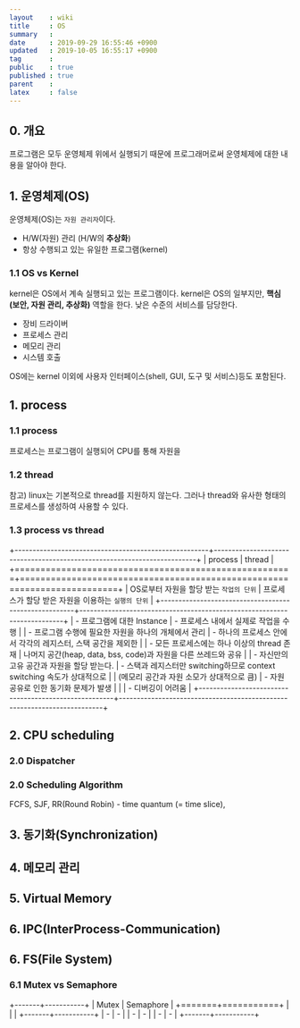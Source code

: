 ```yaml
---
layout    : wiki
title     : OS
summary   : 
date      : 2019-09-29 16:55:46 +0900
updated   : 2019-10-05 16:55:17 +0900
tag       : 
public    : true
published : true
parent    : 
latex     : false
---
```


## 0. 개요
프로그램은 모두 운영체제 위에서 실행되기 때문에 프로그래머로써 운영체제에 대한 내용을 알아야 한다.


## 1. 운영체제(OS)
운영체제(OS)는 `자원 관리자`이다.
* H/W(자원) 관리 (H/W의 __추상화__)
* 항상 수행되고 있는 유일한 프로그램(kernel)
 
 
### 1.1 OS vs Kernel

kernel은 OS에서 계속 실행되고 있는 프로그램이다.
kernel은 OS의 일부지만, __핵심(보안, 자원 관리, 추상화)__ 역할을 한다. 낮은 수준의 서비스를 담당한다.
* 장비 드라이버
* 프로세스 관리
* 메모리 관리
* 시스템 호출

OS에는 kernel 이외에 사용자 인터페이스(shell, GUI, 도구 및 서비스)등도 포함된다.

## 1. process
### 1.1 process
프로세스는 프로그램이 실행되어 CPU를 통해 자원을  

### 1.2 thread

참고)
linux는 기본적으로 thread를 지원하지 않는다. 그러나 thread와 유사한 형태의 프로세스를 생성하여 사용할 수 있다.

### 1.3 process vs thread
+------------------------------------------------------+-------------------------------------------------------------------------+
| process                                              | thread                                                                  |
+======================================================+=========================================================================+
| OS로부터 자원을 할당 받는 `작업의 단위`              | 프로세스가 할당 받은 자원을 이용하는 `실행의 단위`                      |
+------------------------------------------------------+-------------------------------------------------------------------------+
| - 프로그램에 대한 Instance                           | - 프로세스 내에서 실제로 작업을 수행                                    |
| - 프로그램 수행에 필요한 자원을 하나의 개체에서 관리 | - 하나의 프로세스 안에서 각각의 레지스터, 스택 공간을 제외한            |
| - 모든 프로세스에는 하나 이상의 thread 존재          | 나머지 공간(heap, data, bss, code)과 자원을 다른 쓰레드와 공유          |
| - 자신만의 고유 공간과 자원을 할당 받는다.           | - 스택과 레지스터만 switching하므로 context switching 속도가 상대적으로 |
| (메모리 공간과 자원 소모가 상대적으로 큼)            | - 자원 공유로 인한 동기화 문제가 발생                                   |
|                                                      | - 디버깅이 어려움                                                       |
+------------------------------------------------------+-------------------------------------------------------------------------+


## 2. CPU scheduling
### 2.0 Dispatcher
### 2.0 Scheduling Algorithm
FCFS, SJF, RR(Round Robin) - time quantum (= time slice), 

## 3. 동기화(Synchronization)

## 4. 메모리 관리

## 5. Virtual Memory
## 6. IPC(InterProcess-Communication)

## 6. FS(File System)
### 6.1 Mutex vs Semaphore
+-------+-----------+
| Mutex | Semaphore |
+=======+===========+
|       |           |
+-------+-----------+
| -     | -         |
| -     | -         |
| -     | -         |
+-------+-----------+
